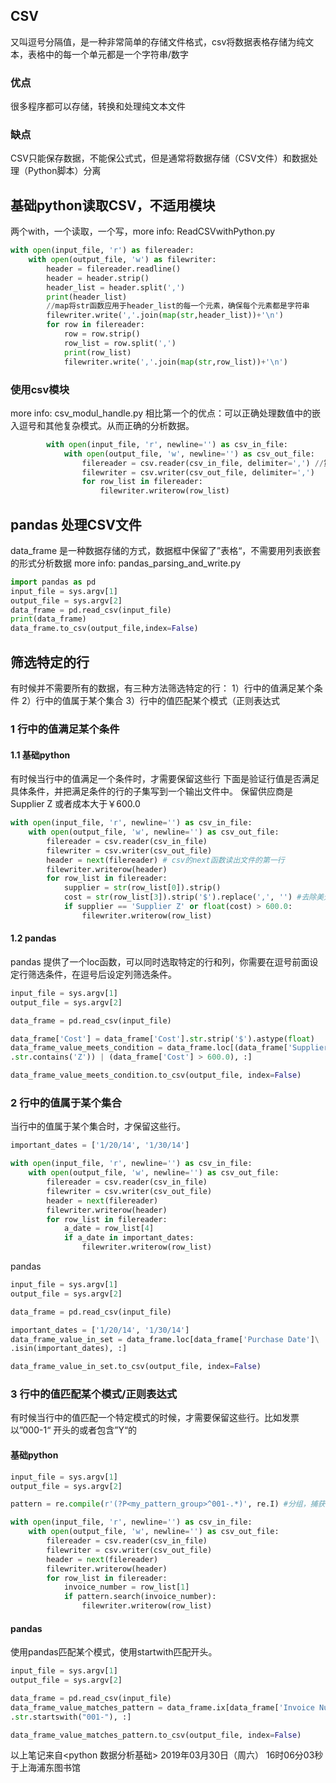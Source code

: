 ## CSV
又叫逗号分隔值，是一种非常简单的存储文件格式，csv将数据表格存储为纯文本，表格中的每一个单元都是一个字符串/数字
### 优点
很多程序都可以存储，转换和处理纯文本文件
### 缺点
CSV只能保存数据，不能保公式式，但是通常将数据存储（CSV文件）和数据处理（Python脚本）分离
## 基础python读取CSV，不适用模块
两个with，一个读取，一个写，more info: ReadCSVwithPython.py
``` python
with open(input_file, 'r') as filereader:
	with open(output_file, 'w') as filewriter:
		header = filereader.readline()
		header = header.strip()
		header_list = header.split(',')
		print(header_list)
        //map将str函数应用于header_list的每一个元素，确保每个元素都是字符串
		filewriter.write(','.join(map(str,header_list))+'\n') 
		for row in filereader:
			row = row.strip()
			row_list = row.split(',')
			print(row_list)
			filewriter.write(','.join(map(str,row_list))+'\n')
```
### 使用csv模块
more info: csv_modul_handle.py
相比第一个的优点：可以正确处理数值中的嵌入逗号和其他复杂模式。从而正确的分析数据。
``` python
        with open(input_file, 'r', newline='') as csv_in_file:
            with open(output_file, 'w', newline='') as csv_out_file:
                filereader = csv.reader(csv_in_file, delimiter=',') //第二个参数是默认分隔符，默认是逗号
                filewriter = csv.writer(csv_out_file, delimiter=',')
                for row_list in filereader:
                    filewriter.writerow(row_list)
```

## pandas 处理CSV文件
data_frame 是一种数据存储的方式，数据框中保留了”表格“，不需要用列表嵌套的形式分析数据
more info: pandas_parsing_and_write.py
``` python
import pandas as pd
input_file = sys.argv[1]
output_file = sys.argv[2]
data_frame = pd.read_csv(input_file)
print(data_frame)
data_frame.to_csv(output_file,index=False)
```
## 筛选特定的行
有时候并不需要所有的数据，有三种方法筛选特定的行：
1）行中的值满足某个条件
2）行中的值属于某个集合
3）行中的值匹配某个模式（正则表达式
### 1 行中的值满足某个条件
#### 1.1 基础python
有时候当行中的值满足一个条件时，才需要保留这些行
下面是验证行值是否满足具体条件，并把满足条件的行的子集写到一个输出文件中。
保留供应商是Supplier Z 或者成本大于￥600.0
``` python
with open(input_file, 'r', newline='') as csv_in_file:
	with open(output_file, 'w', newline='') as csv_out_file:
		filereader = csv.reader(csv_in_file)
		filewriter = csv.writer(csv_out_file)
		header = next(filereader) # csv的next函数读出文件的第一行
		filewriter.writerow(header)
		for row_list in filereader:
			supplier = str(row_list[0]).strip()
			cost = str(row_list[3]).strip('$').replace(',', '') #去除美元符号，，删除逗号
			if supplier == 'Supplier Z' or float(cost) > 600.0:
				filewriter.writerow(row_list)
```
#### 1.2 pandas
pandas 提供了一个loc函数，可以同时选取特定的行和列，你需要在逗号前面设定行筛选条件，在逗号后设定列筛选条件。
``` python
input_file = sys.argv[1]
output_file = sys.argv[2]

data_frame = pd.read_csv(input_file)

data_frame['Cost'] = data_frame['Cost'].str.strip('$').astype(float)
data_frame_value_meets_condition = data_frame.loc[(data_frame['Supplier Name']\
.str.contains('Z')) | (data_frame['Cost'] > 600.0), :]

data_frame_value_meets_condition.to_csv(output_file, index=False)
```
### 2 行中的值属于某个集合
当行中的值属于某个集合时，才保留这些行。
``` python
important_dates = ['1/20/14', '1/30/14']

with open(input_file, 'r', newline='') as csv_in_file:
	with open(output_file, 'w', newline='') as csv_out_file:
		filereader = csv.reader(csv_in_file)
		filewriter = csv.writer(csv_out_file)
		header = next(filereader)
		filewriter.writerow(header)
		for row_list in filereader:
			a_date = row_list[4]
			if a_date in important_dates:
				filewriter.writerow(row_list)
```
pandas

``` python
input_file = sys.argv[1]
output_file = sys.argv[2]

data_frame = pd.read_csv(input_file)

important_dates = ['1/20/14', '1/30/14']
data_frame_value_in_set = data_frame.loc[data_frame['Purchase Date']\
.isin(important_dates), :]

data_frame_value_in_set.to_csv(output_file, index=False)
```
### 3 行中的值匹配某个模式/正则表达式
有时候当行中的值匹配一个特定模式的时候，才需要保留这些行。比如发票以”000-1“ 开头的或者包含”Y“的
#### 基础python
``` python
input_file = sys.argv[1]
output_file = sys.argv[2]

pattern = re.compile(r'(?P<my_pattern_group>^001-.*)', re.I) #分组，捕获匹配的子字符串，以便在需要的时候写入文件

with open(input_file, 'r', newline='') as csv_in_file:
	with open(output_file, 'w', newline='') as csv_out_file:
		filereader = csv.reader(csv_in_file)
		filewriter = csv.writer(csv_out_file)
		header = next(filereader)
		filewriter.writerow(header)
		for row_list in filereader:
			invoice_number = row_list[1]
			if pattern.search(invoice_number):
				filewriter.writerow(row_list)
```
#### pandas 
使用pandas匹配某个模式，使用startwith匹配开头。
``` python
input_file = sys.argv[1]
output_file = sys.argv[2]

data_frame = pd.read_csv(input_file)
data_frame_value_matches_pattern = data_frame.ix[data_frame['Invoice Number']\
.str.startswith("001-"), :]

data_frame_value_matches_pattern.to_csv(output_file, index=False)

```

以上笔记来自<python 数据分析基础> 2019年03月30日（周六） 16时06分03秒 于上海浦东图书馆